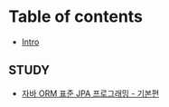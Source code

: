 # Table of contents

* [Intro](README.md)

## STUDY

* [자바 ORM 표준 JPA 프로그래밍 - 기본편](study/orm-jpa.md)
